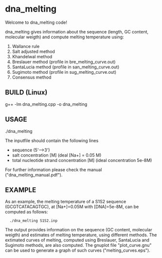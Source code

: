 dna_melting
===========

Welcome to dna_melting code!

dna_melting gives information about the sequence (length, GC content, molecular weigth) and compute melting temperature using:
 1. Wallance rule
 2. Salt adjusted method
 3. Khandelwal method
 4. Breslauer method (profile in bre_melting_curve.out)
 5. SantaLucia method (profile in san_melting_curve.out)
 6. Sugimoto method (profile in sug_melting_curve.out)
 7. Consensus method


BUILD (Linux)
-------------
g++ -lm dna_melting.cpp -o dna_melting


USAGE
-----
./dna_melting <inputfile> 
 
The inputfile should contain the following lines
- sequence (5'-->3') 
- salt concentration [M] (deal [Na+] = 0.05 M)
- total nucleotide strand concentration [M] (ideal concentration 5e-8M) 

For further information please check the manual ("dna_melting_manual.pdf").


EXAMPLE
-------
As an example, the melting temperature of a S1S2 sequence (GCGTCATACAGTGC), at [Na+]=0.05M with [DNA]=5e-8M, can be computed as follows:

      ./dna_melting S1S2.inp

The output provides information on the sequence (GC content, molecular weigth) and estimates of melting temperature, using different methods. 
The extimated curves of melting, computed using Breslauer, SantaLucia and Sugimoto methods, are also computed. The gnuplot file "plot_curve.gnu" can be used to generate a graph of such curves ("melting_curves.eps").  